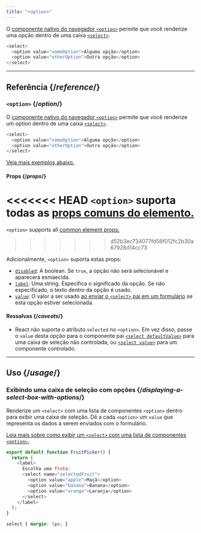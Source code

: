 ```yaml
---
title: "<option>"
---
```


<Intro>

O [componente nativo do navegador `<option>`](https://developer.mozilla.org/en-US/docs/Web/HTML/Element/option) permite que você renderize uma opção dentro de uma caixa [`<select>`](/reference/react-dom/components/select).

```js
<select>
  <option value="someOption">Alguma opção</option>
  <option value="otherOption">Outra opção</option>
</select>
```

</Intro>

<InlineToc />

---

## Referência {/*reference*/}

### `<option>` {/*option*/}

O [componente nativo do navegador `<option>`](https://developer.mozilla.org/en-US/docs/Web/HTML/Element/option) permite que você renderize um option dentro de uma caixa [`<select>`](/reference/react-dom/components/select).

```js
<select>
  <option value="someOption">Alguma opção</option>
  <option value="otherOption">Outra opção</option>
</select>
```

[Veja mais exemplos abaixo.](#usage)

#### Props {/*props*/}

<<<<<<< HEAD
`<option>` suporta todas as [props comuns do elemento.](/reference/react-dom/components/common#props)
=======
`<option>` supports all [common element props.](/reference/react-dom/components/common#common-props)
>>>>>>> d52b3ec734077fd56f012fc2b30a67928d14cc73

Adicionalmente, `<option>` suporta estas props:

* [`disabled`](https://developer.mozilla.org/en-US/docs/Web/HTML/Element/option#disabled): A boolean. Se `true`, a opção não será selecionável e aparecerá esmaecida.
* [`label`](https://developer.mozilla.org/en-US/docs/Web/HTML/Element/option#label): Uma string. Especifica o significado da opção. Se não especificado, o texto dentro da opção é usado.
* [`value`](https://developer.mozilla.org/en-US/docs/Web/HTML/Element/option#value): O valor a ser usado [ao enviar o `<select>` pai em um formulário](/reference/react-dom/components/select#reading-the-select-box-value-when-submitting-a-form) se esta opção estiver selecionada.

#### Ressalvas {/*caveats*/}

* React não suporta o atributo `selected` no `<option>`. Em vez disso, passe o `value` desta opção para o componente pai [`<select defaultValue>`](/reference/react-dom/components/select#providing-an-initially-selected-option) para uma caixa de seleção não controlada, ou [`<select value>`](/reference/react-dom/components/select#controlling-a-select-box-with-a-state-variable) para um componente controlado.

---

## Uso {/*usage*/}

### Exibindo uma caixa de seleção com opções {/*displaying-a-select-box-with-options*/}

Renderize um `<select>` com uma lista de componentes `<option>` dentro para exibir uma caixa de seleção. Dê a cada `<option>` um `value` que representa os dados a serem enviados com o formulário.

[Leia mais sobre como exibir um `<select>` com uma lista de componentes `<option>`.](/reference/react-dom/components/select)

<Sandpack>

```js
export default function FruitPicker() {
  return (
    <label>
      Escolha uma fruta:
      <select name="selectedFruit">
        <option value="apple">Maçã</option>
        <option value="banana">Banana</option>
        <option value="orange">Laranja</option>
      </select>
    </label>
  );
}
```

```css
select { margin: 5px; }
```

</Sandpack>